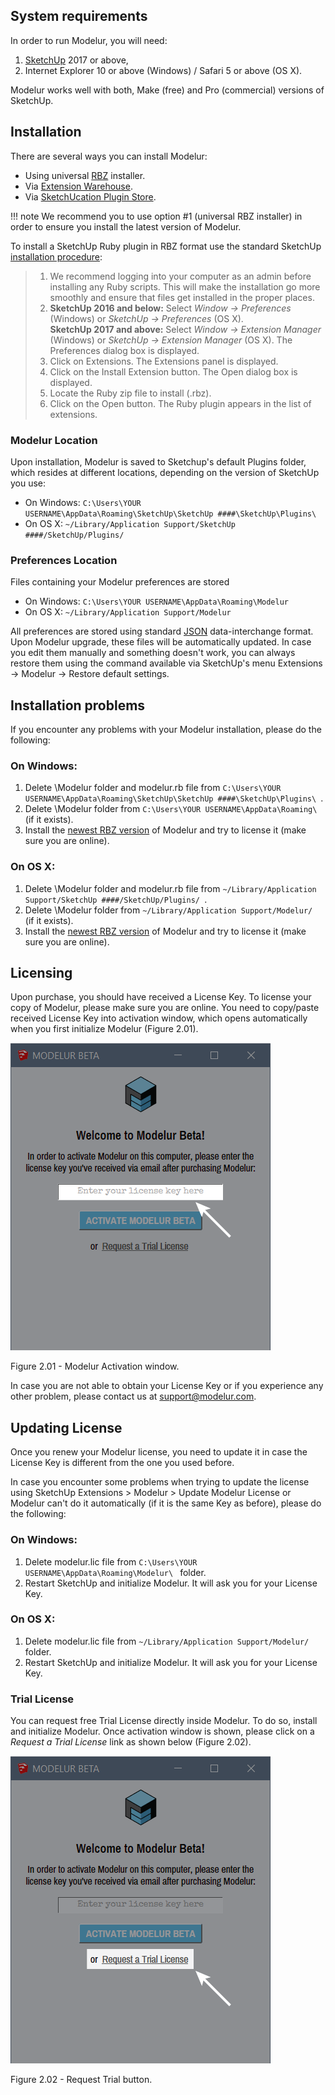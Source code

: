 System requirements
-------------------

In order to run Modelur, you will need:

1. [SketchUp](http://www.sketchup.com) 2017 or above,
1. Internet Explorer 10 or above (Windows) / Safari 5 or above (OS X).

Modelur works well with both, Make (free) and Pro (commercial) versions of SketchUp.

Installation
------------

There are several ways you can install Modelur:

* Using universal [RBZ](http://download.modelur.com) installer.
* Via [Extension Warehouse](http://sketchup-ew.modelur.com).
* Via [SketchUcation Plugin Store](http://sketchucation-ps.modelur.com).

!!! note
    We recommend you to use option #1 (universal RBZ installer) in order to ensure you install the latest version of Modelur.

To install a SketchUp Ruby plugin in RBZ format use the standard SketchUp [installation procedure](https://help.sketchup.com/en/article/38583):

> 1. We recommend logging into your computer as an admin before installing any Ruby scripts. This will make the installation go more smoothly and ensure that files get installed in the proper places.
> 1. **SketchUp 2016 and below:** Select _Window → Preferences_ (Windows) or _SketchUp → Preferences_ (OS X).<br>**SketchUp 2017 and above:** Select _Window → Extension Manager_ (Windows) or _SketchUp → Extension Manager_ (OS X). The Preferences dialog box is displayed.
> 1. Click on Extensions. The Extensions panel is displayed.
> 1. Click on the Install Extension button. The Open dialog box is displayed.
> 1. Locate the Ruby zip file to install (.rbz).
> 1. Click on the Open button. The Ruby plugin appears in the list of extensions.


### Modelur Location

Upon installation, Modelur is saved to Sketchup's default Plugins folder, which resides at different locations, depending on the version of SketchUp you use:

* On Windows: `C:\Users\YOUR USERNAME\AppData\Roaming\SketchUp\SketchUp ####\SketchUp\Plugins\`
* On OS X: `~/Library/Application Support/SketchUp ####/SketchUp/Plugins/`

### Preferences Location

Files containing your Modelur preferences are stored

* On Windows: `C:\Users\YOUR USERNAME\AppData\Roaming\Modelur`
* On OS X: `~/Library/Application Support/Modelur`

All preferences are stored using standard [JSON](http://www.json.org/) data-interchange format. Upon Modelur upgrade, these files will be automatically updated. In case you edit them manually and something doesn't work, you can always restore them using the command available via SketchUp's menu Extensions → Modelur → Restore default settings.

Installation problems
---------------------

If you encounter any problems with your Modelur installation, please do the following:

### On Windows:

1. Delete \Modelur folder and modelur.rb file from `C:\Users\YOUR USERNAME\AppData\Roaming\SketchUp\SketchUp ####\SketchUp\Plugins\ `.
2. Delete \Modelur folder from `C:\Users\YOUR USERNAME\AppData\Roaming\ ` (if it exists).
3. Install the [newest RBZ version](http://download.modelur.com) of Modelur and try to license it (make sure you are online).

### On OS X:

1. Delete \Modelur folder and modelur.rb file from `~/Library/Application Support/SketchUp ####/SketchUp/Plugins/ `.
2. Delete \Modelur folder from `~/Library/Application Support/Modelur/ ` (if it exists).
3. Install the [newest RBZ version](http://download.modelur.com) of Modelur and try to license it (make sure you are online).

Licensing
---------

Upon purchase, you should have received a License Key. To license your copy of Modelur, please make sure you are online. You need to copy/paste received License Key into activation window, which opens automatically when you first initialize Modelur (Figure 2.01).

![Activate Modelur](img/modelur_activate.png)

<figcaption>Figure 2.01 - Modelur Activation window.</figcaption>

In case you are not able to obtain your License Key or if you experience any other problem, please contact us at [support@modelur.com](mailto:support@modelur.com).

Updating License
----------------

Once you renew your Modelur license, you need to update it in case the License Key is different from the one you used before.

In case you encounter some problems when trying to update the license using SketchUp Extensions > Modelur > Update Modelur License or Modelur can't do it automatically (if it is the same Key as before), please do the following:

### On Windows:

1. Delete modelur.lic file from `C:\Users\YOUR USERNAME\AppData\Roaming\Modelur\ ` folder.
2. Restart SketchUp and initialize Modelur. It will ask you for your License Key.

### On OS X:

1. Delete modelur.lic file from `~/Library/Application Support/Modelur/ ` folder.
2. Restart SketchUp and initialize Modelur. It will ask you for your License Key.

### Trial License

You can request free Trial License directly inside Modelur. To do so, install and initialize Modelur. Once activation window is shown, please click on a _Request a Trial License_ link as shown below (Figure 2.02).

![Request trial](img/modelur_request_trial.png)
<figcaption>Figure 2.02 - Request Trial button.</figcaption>
